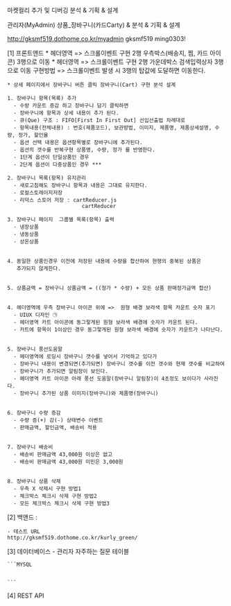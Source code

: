 마켓컬리 추가 및 디버깅  분석 & 기획 & 설계

관리자(MyAdmin) 상품_장바구니(카드Carty)  & 분석 & 기획 & 설계

http://gksmf519.dothome.co.kr/myadmin
gksmf519
ming0303!

[1] 프론트앤드
    * 헤더영역 => 스크롤이벤트 구현 2행 우측박스(배송지, 찜, 카드 아이콘) 3행으로 이동
    * 헤더영역 => 스크롤이벤트 구현 2행 가운데박스 검색입력상자 3행으로 이동
      구현방법 => 스크롤이벤트 발생 시 3행의 탑값에 도달하면 이동한다.

    * 상세 페이지에서 장바구니 버튼 클릭 장바구니(Cart) 구현 분석 설계

    1. 장바구니 항목(목록) 추가
      - 수량 카운트 증감 하고 장바구니 담기 클릭하면
      - 장바구니에 항목과 상세 내용이 추가 된다.
      - 큐(Que) 구조 : FIFO[First In First Out] 선입선출법 차례대로
      - 항목내용(전체내용) : 번호(제품코드), 보관방법, 이미지, 제품명, 제품상세설명, 수량, 정가, 할인율
      - 옵션 선택 내용은 옵션항목별로 장바구니에 추가된다.
      - 옵션의 갯수를 반복구현 상품명, 수량, 정가 를 반영한다.
      - 1단계 옵션이 단일상품인 경우
      - 2단계 옵션이 다중상품인 경우 ***

    2. 장바구니 목록(항목) 유지관리
      - 새로고침해도 장바구니 항목과 내용은 그대로 유지한다.
      - 로컬스토레이지저장
      - 리덕스 스토어 저장 : cartReducer.js
                            cartReducer

    3. 장바구니 페이지  그룹별 목록(항목) 출력
      - 냉장상품
      - 냉동상품
      - 상온상품


    4. 동일한 상품인경우 이전에 저장된 내용에 수량을 합산하여 현쟁의 중복된 상품은 
       추가되지 않게한다.


    5. 상품금액 = 장바구니 상품금액 = ((정가 * 수량) + 모든 상품 판매정가금액 합산)


    4. 헤더영역에 우측 장바구니 아이콘 위에 =>  원형 배경 보라색 항목 카운트 숫자 표기
      - UIUX 디자인 ㉠
      - 헤더영역 카트 아이콘에 동그랗게된 원형 보라색 배경에 숫자가 카운트 된다. 
      - 카트에 항목이 1이상인 경우 동그랗게된 원형 보라색 배경에 숫자가 카운트가 나타난다.
    

    5. 장바구니 풍선도움말
      - 헤더영역에 로딩시 장바구니 갯수를 넣어서 기억하고 있다가
      - 장바구니 내용이 변경되면(추가되면) 장바구니 갯수를 이전 갯수와 현재 갯수를 비교하여
      - 장바구니가 추가되면 알림창이 보인다.
      - 헤더영역 카트 아이콘 아래 풍선 도움말(장바구니 알림창)이 4초정도 보이다가 사라진다.
      - 장바구니 추가된 상품 이미지(장바구니)와 제품명(장바구니)


    6. 장바구니 수량 증감
      - 수량 증(+) 감(-) 상태변수 이벤트
      - 판매금액, 할인금액, 배송비 적용


    7. 장바구니 배송비
      - 배송비 판매금액 43,000원 이상은 없고
      - 배송비 판매금액 43,000원 미민은 3,000원


    8. 장바구니 상품 삭제
      - 우측 X 삭제시 구현 방법1
      - 체크박스 체크시 삭제 구현 방법2
      - 모든 체크박스 체크시 삭제 구현 방법3




    
[2] 백앤드 : 
    
    - 테스트 URL
    http://gksmf519.dothome.co.kr/kurly_green/


[3] 데이터베이스
    - 관리자 자주하는 질문 테이블

    ```MYSQL        


    ```


[4] REST API 
    










